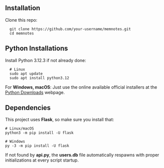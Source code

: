Installation
-----------


Clone this repo:


      git clone https://github.com/your-username/memnotes.git
      cd memnotes

Python Installations
-----------
Install Python 3.12.3 if not already done:


      
      # Linux
      sudo apt update
      sudo apt install python3.12

  For **Windows, macOS**: Just use the online available official installers at the [Python Downloads](https://www.python.org/downloads/) webpage.

Dependencies
-----------
This project uses **Flask**, so make sure you install that:

    # Linux/macOS
    python3 -m pip install -U flask

    # Windows
    py -3 -m pip install -U flask


If not found by **api.py**, the **users.db** file automatically respawns with proper initializations at every script startup.
